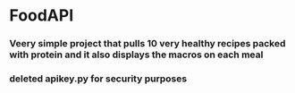 # FoodAPI
### Veery simple project that pulls 10 very healthy recipes packed with protein and it also displays the macros on each meal
### deleted apikey.py for security purposes
